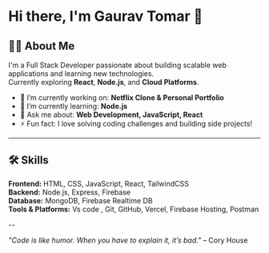 # Hi there, I'm Gaurav Tomar 👋

## 👨‍💻 About Me
I'm a Full Stack Developer passionate about building scalable web applications and learning new technologies.  
Currently exploring **React**, **Node.js**, and **Cloud Platforms**.

- 🔭 I’m currently working on: **Netflix Clone & Personal Portfolio**
- 🌱 I’m currently learning: **Node.js**
- 💬 Ask me about: **Web Development, JavaScript, React**
- ⚡ Fun fact: I love solving coding challenges and building side projects!

---

## 🛠️ Skills

**Frontend:** HTML, CSS, JavaScript, React, TailwindCSS  
**Backend:** Node.js, Express, Firebase  
**Database:** MongoDB, Firebase Realtime DB  
**Tools & Platforms:** Vs code , Git, GitHub, Vercel, Firebase Hosting, Postman

--

*"Code is like humor. When you have to explain it, it’s bad."* – Cory House

